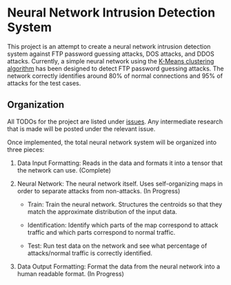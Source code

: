 # Neural Network Intrusion Detection System

This project is an attempt to create a neural network intrusion detection system against FTP password guessing attacks, DOS attacks, and DDOS attacks.
Currently, a simple neural network using the [K-Means clustering algorithm](https://en.wikipedia.org/wiki/K-means_clustering) has been designed to detect FTP password guessing attacks.
The network correctly identifies around 80% of normal connections and 95% of attacks for the test cases.

## Organization

 All TODOs for the project are listed under [issues](https://github.com/cwhitman/neural-network-intrusion-detection/issues). Any intermediate research that is made will be posted under the relevant issue.
 
 Once implemented, the total neural network system will be organized into three pieces:
 
   1. Data Input Formatting: Reads in the data and formats it into a tensor that the network can use. (Complete)
   
   2. Neural Network: The neural network itself. Uses self-organizing maps in order to separate attacks from non-attacks. (In Progress)
    
       - Train: Train the neural network. Structures the centroids so that they match the approximate distribution of the input data.

       - Identification: Identify which parts of the map correspond to attack traffic and which parts correspond to normal traffic.

       - Test: Run test data on the network and see what percentage of attacks/normal traffic is correctly identified. 
   
   3. Data Output Formatting: Format the data from the neural network into a human readable format. (In Progress)
